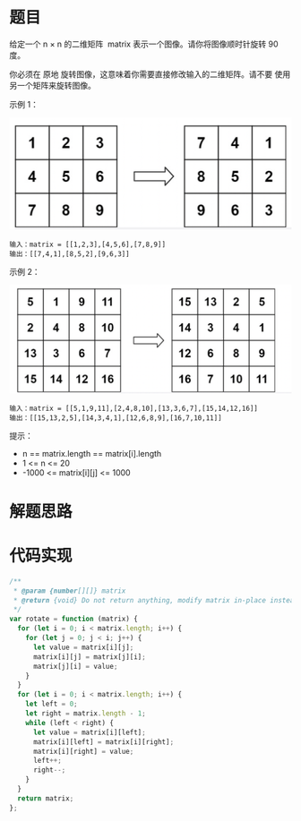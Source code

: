 # 题目

给定一个 n × n 的二维矩阵  matrix 表示一个图像。请你将图像顺时针旋转 90 度。

你必须在 原地 旋转图像，这意味着你需要直接修改输入的二维矩阵。请不要 使用另一个矩阵来旋转图像。

示例 1：

![48-1](./image/48-1.png)

```
输入：matrix = [[1,2,3],[4,5,6],[7,8,9]]
输出：[[7,4,1],[8,5,2],[9,6,3]]
```

示例 2：

![48-2](./image/48-2.png)

```
输入：matrix = [[5,1,9,11],[2,4,8,10],[13,3,6,7],[15,14,12,16]]
输出：[[15,13,2,5],[14,3,4,1],[12,6,8,9],[16,7,10,11]]
```

提示：

- n == matrix.length == matrix[i].length
- 1 <= n <= 20
- -1000 <= matrix[i][j] <= 1000

# 解题思路

# 代码实现

```javascript
/**
 * @param {number[][]} matrix
 * @return {void} Do not return anything, modify matrix in-place instead.
 */
var rotate = function (matrix) {
  for (let i = 0; i < matrix.length; i++) {
    for (let j = 0; j < i; j++) {
      let value = matrix[i][j];
      matrix[i][j] = matrix[j][i];
      matrix[j][i] = value;
    }
  }
  for (let i = 0; i < matrix.length; i++) {
    let left = 0;
    let right = matrix.length - 1;
    while (left < right) {
      let value = matrix[i][left];
      matrix[i][left] = matrix[i][right];
      matrix[i][right] = value;
      left++;
      right--;
    }
  }
  return matrix;
};
```
